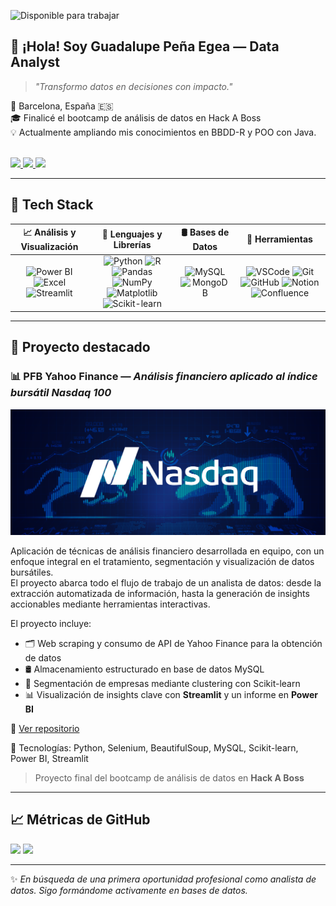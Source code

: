 ![Disponible para trabajar](https://img.shields.io/badge/Disponible%20para%20trabajar-S%C3%AD-brightgreen)

## 👋 ¡Hola! Soy Guadalupe Peña Egea — Data Analyst

> *"Transformo datos en decisiones con impacto."*

📍 Barcelona, España 🇪🇸  
🎓 Finalicé el bootcamp de análisis de datos en Hack A Boss  
💡 Actualmente ampliando mis conocimientos en BBDD-R y POO con Java.

<br>

<div align="left">
  
  <a href="mailto:penaegeaguadalupe@gmail.com" target="_blank">
    <img src="https://img.shields.io/static/v1?message=Email&logo=gmail&label=&color=D14836&logoColor=white&labelColor=&style=for-the-badge" height="27" />
  </a>
  <a href="https://www.linkedin.com/in/guadalupe-p-egea/" target="_blank">
    <img src="https://img.shields.io/static/v1?message=LinkedIn&logo=linkedin&label=&color=0077B5&logoColor=white&style=for-the-badge" height="27" />
  </a>
  <a href="https://github.com/AdaXana" target="_blank">
    <img src="https://img.shields.io/static/v1?message=GitHub&logo=github&label=&color=24292e&logoColor=white&style=for-the-badge" height="27" />
  </a>

</div>

---

## 🧰 Tech Stack

| 📈 **Análisis y Visualización** | 🐍 **Lenguajes y Librerías** | 🛢️ **Bases de Datos** | 🔧 **Herramientas** |
|:-------------------------------:|:-----------------------------:|:----------------------:|:--------------------:|
| ![Power BI](https://img.shields.io/badge/Power%20BI-F2C811?style=flat&logo=powerbi&logoColor=black) ![Excel](https://img.shields.io/badge/Excel-217346?style=flat&logo=microsoft-excel&logoColor=white) ![Streamlit](https://img.shields.io/badge/Streamlit-FF4B4B?style=flat&logo=streamlit&logoColor=white) | ![Python](https://img.shields.io/badge/Python-3776AB?style=flat&logo=python&logoColor=white) ![R](https://img.shields.io/badge/R-276DC3?style=flat&logo=r&logoColor=white) ![Pandas](https://img.shields.io/badge/Pandas-150458?style=flat&logo=pandas&logoColor=white) ![NumPy](https://img.shields.io/badge/NumPy-013243?style=flat&logo=numpy&logoColor=white) ![Matplotlib](https://img.shields.io/badge/Matplotlib-ffffff?style=flat&logo=matplotlib&logoColor=black) ![Scikit-learn](https://img.shields.io/badge/Scikit--learn-F7931E?style=flat&logo=scikit-learn&logoColor=white) | ![MySQL](https://img.shields.io/badge/MySQL-005C84?style=flat&logo=mysql&logoColor=white) ![MongoDB](https://img.shields.io/badge/MongoDB-47A248?style=flat&logo=mongodb&logoColor=white) | ![VSCode](https://img.shields.io/badge/VSCode-007ACC?style=flat&logo=visualstudiocode&logoColor=white) ![Git](https://img.shields.io/badge/Git-F05032?style=flat&logo=git&logoColor=white) ![GitHub](https://img.shields.io/badge/GitHub-181717?style=flat&logo=github&logoColor=white) ![Notion](https://img.shields.io/badge/Notion-000000?style=flat&logo=notion&logoColor=white) ![Confluence](https://img.shields.io/badge/Confluence-172B4D?style=flat&logo=confluence&logoColor=white) |



---
## 📁 Proyecto destacado

### 📊 **PFB Yahoo Finance** — *Análisis financiero aplicado al índice bursátil Nasdaq 100* 

![Portada del proyecto](https://raw.githubusercontent.com/1991Elsa/PFB/refs/heads/main/Portada_Streamlit_Nasdaq100.png)

Aplicación de técnicas de análisis financiero desarrollada en equipo, con un enfoque integral en el tratamiento, segmentación y visualización de datos bursátiles.  
El proyecto abarca todo el flujo de trabajo de un analista de datos: desde la extracción automatizada de información, hasta la generación de insights accionables mediante herramientas interactivas.



 El proyecto incluye:

- 🗂️ Web scraping y consumo de API de Yahoo Finance para la obtención de datos
- 🛢️ Almacenamiento estructurado en base de datos MySQL
- 🧠 Segmentación de empresas mediante clustering con Scikit-learn
- 📊 Visualización de insights clave con **Streamlit** y un informe en **Power BI**

🔗 [Ver repositorio](https://github.com/AdaXana/PFB_DataAnalyst)


🔧 Tecnologías: Python, Selenium, BeautifulSoup, MySQL, Scikit-learn, Power BI, Streamlit

> Proyecto final del bootcamp de análisis de datos en **Hack A Boss**


---

## 📈 Métricas de GitHub

<div align="left">
  <img src="https://streak-stats.demolab.com?user=AdaXana&theme=default&hide_border=true&border_radius=5" height="140" />
  <img src="https://github-readme-stats.vercel.app/api/top-langs/?username=AdaXana&layout=compact&langs_count=6&theme=default&hide_border=true" height="140" />
</div>

---

✨ *En búsqueda de una primera oportunidad profesional como analista de datos. Sigo formándome activamente en bases de datos.*
